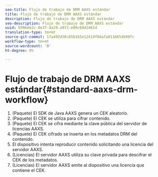 ```yaml
---
seo-title: Flujo de trabajo de DRM AAXS estándar
title: Flujo de trabajo de DRM AAXS estándar
description: Flujo de trabajo de DRM AAXS estándar
seo-description: Flujo de trabajo de DRM AAXS estándar
uuid: b996eb2c-8e37-4a29-a972-e09c69d2461d
translation-type: tm+mt
source-git-commit: 17a492d30c65b1b5e12419f04afa0116654b99fc
workflow-type: tm+mt
source-wordcount: '0'
ht-degree: 0%

---
```



# Flujo de trabajo de DRM AAXS estándar{#standard-aaxs-drm-workflow}

1. (Paquete) El SDK de Java AAXS genera un CEK aleatorio.
1. (Paquete) El CEK se utiliza para cifrar contenido.
1. (Paquete) El CEK se cifra mediante la clave pública del servidor de licencias AAXS.
1. (Paquete) El CEK cifrado se inserta en los metadatos DRM del contenido.
1. El dispositivo intenta reproducir contenido solicitando una licencia del servidor AAXS.
1. (Licencias) El servidor AAXS utiliza su clave privada para descifrar el CEK de los metadatos.
1. (Licencias) El servidor AAXS emite al dispositivo una licencia que contiene el CEK.
